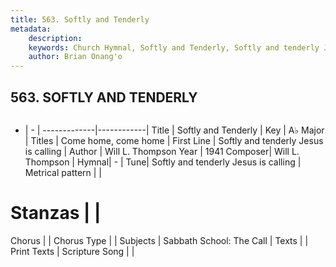 ```yaml
---
title: 563. Softly and Tenderly
metadata:
    description: 
    keywords: Church Hymnal, Softly and Tenderly, Softly and tenderly Jesus is calling, Come home, come home
    author: Brian Onang'o
---
```



## 563. SOFTLY AND TENDERLY

```txt

```

- |   -  |
-------------|------------|
Title | Softly and Tenderly |
Key | A♭ Major |
Titles | Come home, come home |
First Line | Softly and tenderly Jesus is calling |
Author | Will L. Thompson
Year | 1941
Composer| Will L. Thompson |
Hymnal|  - |
Tune| Softly and tenderly Jesus is calling |
Metrical pattern | |
# Stanzas |  |
Chorus |  |
Chorus Type |  |
Subjects | Sabbath School: The Call |
Texts |  |
Print Texts | 
Scripture Song |  |
  
